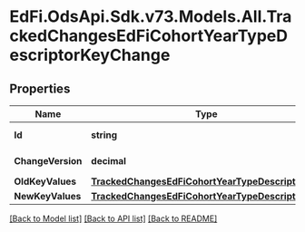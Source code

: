# EdFi.OdsApi.Sdk.v73.Models.All.TrackedChangesEdFiCohortYearTypeDescriptorKeyChange

## Properties

Name | Type | Description | Notes
------------ | ------------- | ------------- | -------------
**Id** | **string** | Resource identifier | [optional] 
**ChangeVersion** | **decimal** | Change version | [optional] 
**OldKeyValues** | [**TrackedChangesEdFiCohortYearTypeDescriptorKey**](TrackedChangesEdFiCohortYearTypeDescriptorKey.md) |  | [optional] 
**NewKeyValues** | [**TrackedChangesEdFiCohortYearTypeDescriptorKey**](TrackedChangesEdFiCohortYearTypeDescriptorKey.md) |  | [optional] 

[[Back to Model list]](../../README.md#documentation-for-models) [[Back to API list]](../../README.md#documentation-for-api-endpoints) [[Back to README]](../../README.md)

